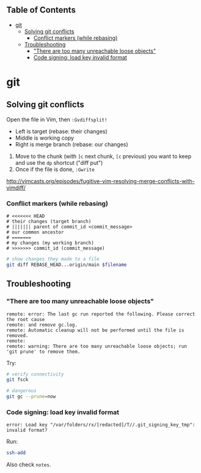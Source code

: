 <!-- START doctoc generated TOC please keep comment here to allow auto update -->
<!-- DON'T EDIT THIS SECTION, INSTEAD RE-RUN doctoc TO UPDATE -->
## Table of Contents

- [git](#git)
  - [Solving git conflicts](#solving-git-conflicts)
    - [Conflict markers (while rebasing)](#conflict-markers-while-rebasing)
  - [Troubleshooting](#troubleshooting)
    - ["There are too many unreachable loose objects"](#there-are-too-many-unreachable-loose-objects)
    - [Code signing: load key invalid format](#code-signing-load-key-invalid-format)

<!-- END doctoc generated TOC please keep comment here to allow auto update -->

# git

## Solving git conflicts

Open the file in Vim, then `:Gvdiffsplit!`

- Left is target (rebase: their changes)
- Middle is working copy
- Right is merge branch (rebase: our changes)

1. Move to the chunk (with `]c` next chunk, `[c` previous) you want to keep and use the `dp` shortcut ("diff put")
2. Once if the file is done, `:Gwrite`

http://vimcasts.org/episodes/fugitive-vim-resolving-merge-conflicts-with-vimdiff/

### Conflict markers (while rebasing)

```text
# <<<<<<< HEAD
# their changes (target branch)
# ||||||| parent of commit_id <commit_message>
# our common ancestor
# =======
# my changes (my working branch)
# >>>>>>> commit_id (commit_message)
```

```bash
# show changes they made to a file
git diff REBASE_HEAD...origin/main $filename
```

## Troubleshooting

### "There are too many unreachable loose objects"

```text
remote: error: The last gc run reported the following. Please correct the root cause
remote: and remove gc.log.
remote: Automatic cleanup will not be performed until the file is removed.
remote:
remote: warning: There are too many unreachable loose objects; run 'git prune' to remove them.
```

Try:

```bash
# verify connectivity
git fsck

# dangerous
git gc --prune=now
```

### Code signing: load key invalid format

```text
error: Load key "/var/folders/rx/[redacted]/T//.git_signing_key_tmp": invalid format?
```

Run:

```bash
ssh-add
```

Also check `notes`.
